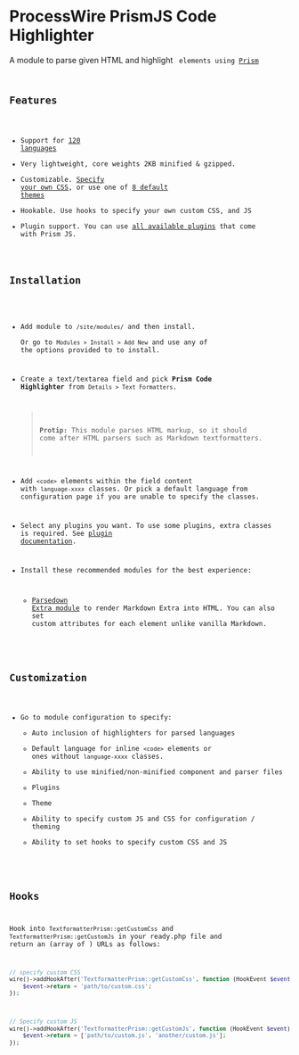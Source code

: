 # ProcessWire PrismJS Code Highlighter
A module to parse given HTML and highlight <code> elements using [Prism](http://prismjs.com)
 
## Features
+ Support for [120 languages](http://prismjs.com/#languages-list)
+ Very lightweight, core weights 2KB minified & gzipped.  
+ Customizable. [Specify your own CSS](http://prismjs.com/faq.html#how-do-i-know-which-tokens-i-can-style-for), or use one of [8 default themes](http://prismjs.com/)
+ Hookable. Use hooks to specify your own custom CSS, and JS
+ Plugin support. You can use [all available plugins](http://prismjs.com/#plugins) that come with Prism JS.
  
## Installation
+ Add module to `/site/modules/` and then install.  
  Or go to `Modules > Install > Add New` and use any of the options provided to to install.
+ Create a text/textarea field and pick **Prism Code Highlighter** from `Details > Text Formatters`.
  > **Protip:** This module parses HTML markup, so it should come after HTML parsers such as Markdown textformatters.  
  
+ Add `<code>` elements within the field content with `language-xxxx` classes.
  Or pick a default language from configuration page if you are unable to specify the classes.
  
+ Select any plugins you want. To use some plugins, extra classes is required. See [plugin documentation](http://prismjs.com/#plugins).
+ Install these recommended modules for the best experience:
    + [Parsedown Extra module](http://modules.processwire.com/modules/textformatter-parsedown-extra-plugin/) to render Markdown Extra into HTML. You can also set custom attributes for each element unlike vanilla Markdown.



## Customization
+ Go to module configuration to specify:
    + Auto inclusion of highlighters for parsed languages
    + Default language for inline `<code>` elements or ones without `language-xxxx` classes.
    + Ability to use minified/non-minified component and parser files
    + Plugins
    + Theme
    + Ability to specify custom JS and CSS for configuration / theming
    + Ability to set hooks to specify custom CSS and JS
    
## Hooks
Hook into `TextformatterPrism::getCustomCss` and `TextformatterPrism::getCustomJs` in your ready.php file  and return an (array of ) URLs as follows:
 
```php
// specify custom CSS
wire()->addHookAfter('TextformatterPrism::getCustomCss', function (HookEvent $event) {
    $event->return = 'path/to/custom.css';
});
```

```php
// Specify custom JS
wire()->addHookAfter('TextformatterPrism::getCustomJs', function (HookEvent $event) {
    $event->return = ['path/to/custom.js', 'another/custom.js'];
});
```
    
    